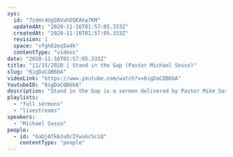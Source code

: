 ```yaml
---
sys:
  id: "7zdmr4UgSRVuhEQEAtw7KM"
  updatedAt: "2020-11-16T01:57:05.333Z"
  createdAt: "2020-11-16T01:57:05.333Z"
  revision: 1
  space: "vfgh62eq5a4k"
  contentType: "videos"
date: "2020-11-16T01:57:05.333Z"
title: "11/15/2020 | Stand in the Gap (Pastor Michael Sosso)"
slug: "6igDaCQB6bA"
videoLink: "https://www.youtube.com/watch?v=6igDaCQB6bA"
YoutubeID: "6igDaCQB6bA"
description: "Stand in the Gap is a sermon delivered by Pastor Mike Sosso on November 15th, 2020 at Freedom Fellowship Church International."
playlists:
  - "full sermons"
  - "livestreams"
speakers:
  - "Michael Sosso"
people:
  - id: "6aQjATkbJuOcIYwuGcSciQ"
    contentType: "people"
---
```

